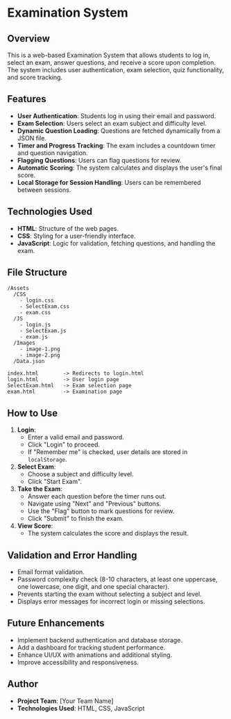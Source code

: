 # Examination System

## Overview
This is a web-based Examination System that allows students to log in, select an exam, answer questions, and receive a score upon completion. The system includes user authentication, exam selection, quiz functionality, and score tracking.

## Features
- **User Authentication**: Students log in using their email and password.
- **Exam Selection**: Users select an exam subject and difficulty level.
- **Dynamic Question Loading**: Questions are fetched dynamically from a JSON file.
- **Timer and Progress Tracking**: The exam includes a countdown timer and question navigation.
- **Flagging Questions**: Users can flag questions for review.
- **Automatic Scoring**: The system calculates and displays the user's final score.
- **Local Storage for Session Handling**: Users can be remembered between sessions.

## Technologies Used
- **HTML**: Structure of the web pages.
- **CSS**: Styling for a user-friendly interface.
- **JavaScript**: Logic for validation, fetching questions, and handling the exam.

## File Structure
```
/Assets
  /CSS
    - login.css
    - SelectExam.css
    - exam.css
  /JS
    - login.js
    - SelectExam.js
    - exam.js
  /Images
    - image-1.png
    - image-2.png
  /Data.json

index.html        -> Redirects to login.html
login.html        -> User login page
SelectExam.html   -> Exam selection page
exam.html         -> Examination page
```

## How to Use
1. **Login**:
   - Enter a valid email and password.
   - Click "Login" to proceed.
   - If "Remember me" is checked, user details are stored in `localStorage`.
2. **Select Exam**:
   - Choose a subject and difficulty level.
   - Click "Start Exam".
3. **Take the Exam**:
   - Answer each question before the timer runs out.
   - Navigate using "Next" and "Previous" buttons.
   - Use the "Flag" button to mark questions for review.
   - Click "Submit" to finish the exam.
4. **View Score**:
   - The system calculates the score and displays the result.

## Validation and Error Handling
- Email format validation.
- Password complexity check (8-10 characters, at least one uppercase, one lowercase, one digit, and one special character).
- Prevents starting the exam without selecting a subject and level.
- Displays error messages for incorrect login or missing selections.

## Future Enhancements
- Implement backend authentication and database storage.
- Add a dashboard for tracking student performance.
- Enhance UI/UX with animations and additional styling.
- Improve accessibility and responsiveness.

## Author
- **Project Team**: [Your Team Name]
- **Technologies Used**: HTML, CSS, JavaScript

